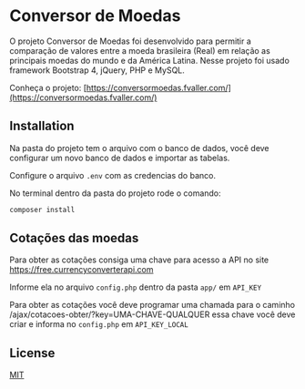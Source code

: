 # Conversor de Moedas

O projeto Conversor de Moedas foi desenvolvido para permitir a comparação de valores entre a moeda brasileira (Real) em relação as principais moedas do mundo e da América Latina. Nesse projeto foi usado framework Bootstrap 4, jQuery, PHP  e MySQL.

Conheça o projeto: [https://conversormoedas.fvaller.com/](https://conversormoedas.fvaller.com/)

## Installation

Na pasta do projeto tem o arquivo com o banco de dados, você deve configurar um novo banco de dados e importar as tabelas.

Configure o arquivo `.env` com as credencias do banco.

No terminal dentro da pasta do projeto rode o comando:

```bash
composer install
```

## Cotações das moedas

Para obter as cotações consiga uma chave para acesso a API no site https://free.currencyconverterapi.com

Informe ela no arquivo `config.php` dentro da pasta `app/` em `API_KEY`

Para obter as cotações você deve programar uma chamada para o caminho /ajax/cotacoes-obter/?key=UMA-CHAVE-QUALQUER essa chave você deve criar e informa no `config.php` em `API_KEY_LOCAL`


## License
[MIT](https://choosealicense.com/licenses/mit/)